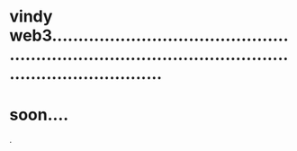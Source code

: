 # vindy web3...............................................................................................................................
# soon....
.
